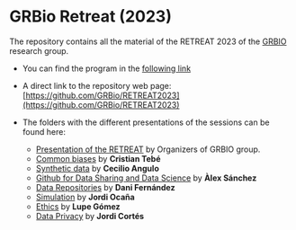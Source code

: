 # GRBio Retreat (2023) 

The repository contains all the material of the RETREAT 2023 of the [GRBIO](https://grbio.upc.edu/en) research group. 

- You can find the program in the [following link](https://grbio.github.io/RETREAT2023/Programa%20RETREAT%202023.pdf)

- A direct link to the repository web page: [https://github.com/GRBio/RETREAT2023](https://github.com/GRBio/RETREAT2023)

- The folders with the different presentations of the sessions can be found here:

  - [Presentation of the RETREAT](https://grbio.github.io/RETREAT2023/Presentation/RETREAT%20GRBIO.pdf) by Organizers of GRBIO group.
  - [Common biases](https://github.com/GRBio/RETREAT2023/tree/main/Common_biases) by **Cristian Tebé**
  - [Synthetic data](https://grbio.github.io/RETREAT2023/Synthetic_data/Xerrada%20GRBIO.pdf) by **Cecilio Angulo**
  - [Github for Data Sharing and Data Science](Github_for_Data/Github_for_Data_and_Data_Science.pdf) by **Àlex Sánchez**
  - [Data Repositories](https://grbio.github.io/RETREAT2023/Data_repositories/Repositoris%20de%20dades.pdf) by **Dani Fernández**
  - [Simulation](https://github.com/GRBio/RETREAT2023/tree/main/Simulation) by **Jordi Ocaña**
  - [Ethics](https://grbio.github.io/RETREAT2023/Etichs/Etica-gestio%20de%20dades.pdf) by **Lupe Gómez**
  - [Data Privacy](https://github.com/GRBio/RETREAT2023/tree/main/Data_Privacy) by **Jordi Cortés**
